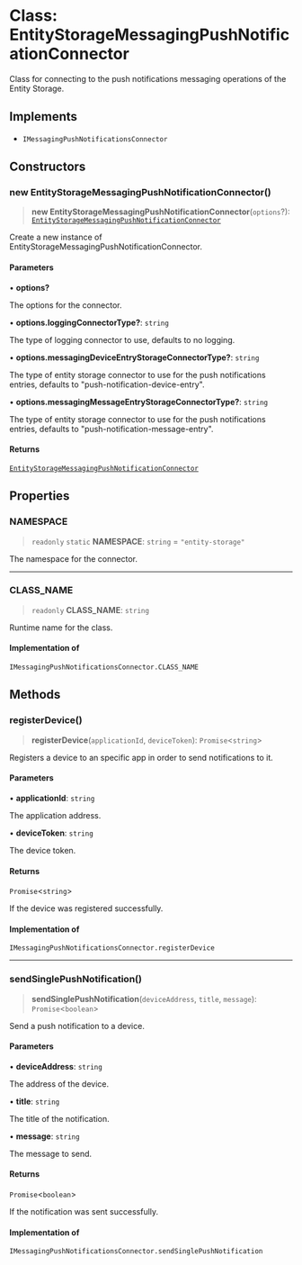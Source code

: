 # Class: EntityStorageMessagingPushNotificationConnector

Class for connecting to the push notifications messaging operations of the Entity Storage.

## Implements

- `IMessagingPushNotificationsConnector`

## Constructors

### new EntityStorageMessagingPushNotificationConnector()

> **new EntityStorageMessagingPushNotificationConnector**(`options`?): [`EntityStorageMessagingPushNotificationConnector`](EntityStorageMessagingPushNotificationConnector.md)

Create a new instance of EntityStorageMessagingPushNotificationConnector.

#### Parameters

• **options?**

The options for the connector.

• **options.loggingConnectorType?**: `string`

The type of logging connector to use, defaults to no logging.

• **options.messagingDeviceEntryStorageConnectorType?**: `string`

The type of entity storage connector to use for the push notifications entries, defaults to "push-notification-device-entry".

• **options.messagingMessageEntryStorageConnectorType?**: `string`

The type of entity storage connector to use for the push notifications entries, defaults to "push-notification-message-entry".

#### Returns

[`EntityStorageMessagingPushNotificationConnector`](EntityStorageMessagingPushNotificationConnector.md)

## Properties

### NAMESPACE

> `readonly` `static` **NAMESPACE**: `string` = `"entity-storage"`

The namespace for the connector.

***

### CLASS\_NAME

> `readonly` **CLASS\_NAME**: `string`

Runtime name for the class.

#### Implementation of

`IMessagingPushNotificationsConnector.CLASS_NAME`

## Methods

### registerDevice()

> **registerDevice**(`applicationId`, `deviceToken`): `Promise`\<`string`\>

Registers a device to an specific app in order to send notifications to it.

#### Parameters

• **applicationId**: `string`

The application address.

• **deviceToken**: `string`

The device token.

#### Returns

`Promise`\<`string`\>

If the device was registered successfully.

#### Implementation of

`IMessagingPushNotificationsConnector.registerDevice`

***

### sendSinglePushNotification()

> **sendSinglePushNotification**(`deviceAddress`, `title`, `message`): `Promise`\<`boolean`\>

Send a push notification to a device.

#### Parameters

• **deviceAddress**: `string`

The address of the device.

• **title**: `string`

The title of the notification.

• **message**: `string`

The message to send.

#### Returns

`Promise`\<`boolean`\>

If the notification was sent successfully.

#### Implementation of

`IMessagingPushNotificationsConnector.sendSinglePushNotification`
